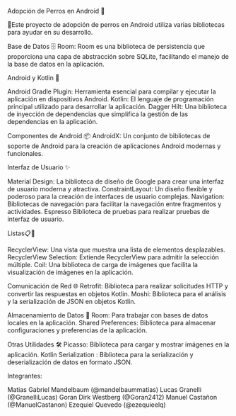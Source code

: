 Adopción de Perros en Android 🐶

🐾Este proyecto de adopción de perros en Android utiliza varias bibliotecas para ayudar en su desarrollo. 

Base de Datos 🗄️
Room: Room es una biblioteca de persistencia que proporciona una capa de abstracción sobre SQLite, facilitando el manejo de la base de datos en la aplicación.

Android y Kotlin 📱

Android Gradle Plugin: Herramienta esencial para compilar y ejecutar la aplicación en dispositivos Android.
Kotlin: El lenguaje de programación principal utilizado para desarrollar la aplicación.
Dagger Hilt: Una biblioteca de inyección de dependencias que simplifica la gestión de las dependencias en la aplicación.

Componentes de Android 📦
AndroidX: Un conjunto de bibliotecas de soporte de Android para la creación de aplicaciones Android modernas y funcionales.

Interfaz de Usuario ✨ 

Material Design: La biblioteca de diseño de Google para crear una interfaz de usuario moderna y atractiva.
ConstraintLayout: Un diseño flexible y poderoso para la creación de interfaces de usuario complejas.
Navigation: Bibliotecas de navegación para facilitar la navegación entre fragmentos y actividades.
Espresso Biblioteca de pruebas para realizar pruebas de interfaz de usuario.

Listas📋🔄

RecyclerView: Una vista que muestra una lista de elementos desplazables.
RecyclerView Selection: Extiende RecyclerView para admitir la selección múltiple.
Coil: Una biblioteca de carga de imágenes que facilita la visualización de imágenes en la aplicación.

Comunicación de Red 🌐
Retrofit: Biblioteca para realizar solicitudes HTTP y convertir las respuestas en objetos Kotlin.
Moshi: Biblioteca para el análisis y la serialización de JSON en objetos Kotlin.

Almacenamiento de Datos 💾
Room: Para trabajar con bases de datos locales en la aplicación.
Shared Preferences: Biblioteca para almacenar configuraciones y preferencias de la aplicación.

Otras Utilidades 🛠
Picasso: Biblioteca para cargar y mostrar imágenes en la aplicación.
Kotlin Serialization : Biblioteca para la serialización y deserialización de datos en formato JSON.

Integrantes: 

Matias Gabriel Mandelbaum (@mandelbaummatias)
Lucas Granelli (@GranelliLucas)
Goran Dirk Westberg (@Goran2412)
Manuel Castañon (@ManuelCastanon)
Ezequiel Quevedo (@ezequieelq) 

